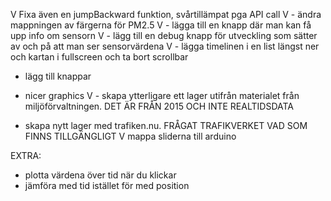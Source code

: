 V Fixa även en jumpBackward funktion, svårtillämpat pga API call
V - ändra mappningen av färgerna för PM2.5
V - lägga till en knapp där man kan få upp info om sensorn
V - lägg till en debug knapp för utveckling som sätter av och på att man ser sensorvärdena
V - lägga timelinen i en list längst ner och kartan i fullscreen och ta bort scrollbar
- lägg till knappar

- nicer graphics
V - skapa ytterligare ett lager utifrån materialet från miljöförvaltningen. DET ÄR FRÅN 2015 OCH INTE REALTIDSDATA
- skapa nytt lager med trafiken.nu. FRÅGAT TRAFIKVERKET VAD SOM FINNS TILLGÄNGLIGT
V mappa sliderna till arduino

EXTRA:
- plotta värdena över tid när du klickar
- jämföra med tid istället för med position